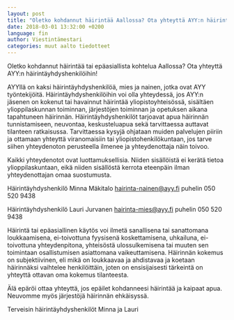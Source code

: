 ```yaml
---
layout: post
title: "Oletko kohdannut häirintää Aallossa? Ota yhteyttä AYY:n häirintäyhdyshenkilöihin!"
date: 2018-03-01 13:32:00 +0200
language: fin
author: Viestintämestari
categories: muut aalto tiedotteet
---
```

Oletko kohdannut häirintää tai epäasiallista kohtelua Aallossa? Ota yhteyttä AYY:n häirintäyhdyshenkilöihin!

AYYllä on kaksi häirintäyhdyshenkilöä, mies ja nainen, jotka ovat AYY työntekijöitä. Häirintäyhdyshenkilöihin voi olla yhteydessä, jos AYY:n jäsenen on kokenut tai havainnut häirintää yliopistoyhteisössä, sisältäen ylioppilaskunnan toiminnan, järjestöjen toiminnan ja opetuksen aikana tapahtuneen häirinnän. Häirintäyhdyshenkilöt tarjoavat apua häirinnän tunnistamiseen, neuvontaa, keskusteluapua sekä tarvittaessa auttavat tilanteen ratkaisussa. Tarvittaessa kysyjä ohjataan muiden palvelujen piiriin ja ottamaan yhteyttä viranomaisiin tai yliopistohenkilökuntaan, jos tarve siihen yhteydenoton perusteella ilmenee ja yhteydenottaja näin toivoo.

Kaikki yhteydenotot ovat luottamuksellisia. Niiden sisällöistä ei kerätä tietoa ylioppilaskuntaan, eikä niiden sisällöstä kerrota eteenpäin ilman yhteydenottajan omaa suostumusta.

Häirintäyhdyshenkilö Minna Mäkitalo hairinta-nainen@ayy.fi puhelin 050 520 9438

Häirintäyhdyshenkilö Lauri Jurvanen hairinta-mies@ayy.fi puhelin 050 520 9438

Häirintä tai epäasiallinen käytös voi ilmetä sanallisena tai sanattomana loukkaamisena, ei-toivottuna fyysisenä koskettamisena, uhkailuna, ei-toivottuna yhteydenpitona, yhteisöstä ulossulkemisena tai muuten sen toimintaan osallistumisen asiattomana vaikeuttamisena. Häirinnän kokemus on subjektiivinen, eli mikä on loukkaavaa ja ahdistavaa ja koetaan häirinnäksi vaihtelee henkilöittäin, joten on ensisijaisesti tärkeintä on yhteyttä ottavan oma kokemus tilanteesta.

Älä epäröi ottaa yhteyttä, jos epäilet kohdanneesi häirintää ja kaipaat apua. Neuvomme myös järjestöjä häirinnän ehkäisyssä.

Terveisin häirintäyhdyshenkilöt Minna ja Lauri
